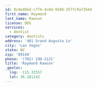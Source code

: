 ```yaml
---
id: 8cde4bbd-c7f4-4c6d-9160-257fc9a72b4d
first_name: Raymond
last_name: Rawson
license: DDS
services:
  - dentist
category: dentists
address: '401 Grand Augusta Ln'
city: 'Las Vegas'
state: NV
zip: '89144'
phone: '(702) 290-2121'
title: 'Raymond Rawson'
_geoloc:
  lng: -115.32557
  lat: 36.181142
---
```

